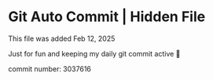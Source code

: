 # Git Auto Commit | Hidden File

This file was added Feb 12, 2025

Just for fun and keeping my daily git commit active 🤪

commit number: 3037616
